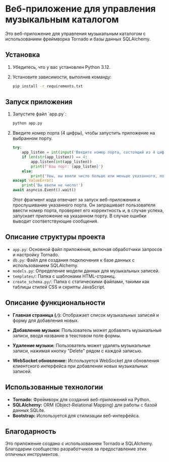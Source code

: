 # Веб-приложение для управления музыкальным каталогом

Это веб-приложение для управления музыкальным каталогом с использованием фреймворка Tornado и базы данных SQLAlchemy.

## Установка

1. Убедитесь, что у вас установлен Python 3.12.
2. Установите зависимости, выполнив команду:

   ```bash
   pip install -r requirements.txt
   ```

## Запуск приложения

1. Запустите файл \`app.py\`:

   ```bash
   python app.py
   ```

2. Введите номер порта (4 цифры), чтобы запустить приложение на выбранном порту.

   ```python
   try:
       app_listen = int(input('Введите номер порта, состоящий из 4 цифр: '))
       if len(str(app_listen)) == 4:
           app.listen(int(app_listen))
           print(f'Ваш порт: {app_listen}')
       else:
           print('Увы, вы ввели число больше или меньше указанного, повторите попытку')
   except ValueError:
       print('Вы ввели не число!')
   await asyncio.Event().wait()
   ```

   Этот фрагмент кода отвечает за запуск веб-приложения и прослушивание указанного порта. Он запрашивает пользователя ввести номер порта, проверяет его корректность и, в случае успеха, запускает приложение на указанном порту. В случае ошибки выводит соответствующие сообщения.

## Описание структуры проекта

- `app.py`: Основной файл приложения, включая обработчики запросов и настройку Tornado.
- `db.py`: Файл для создания подключения к базе данных с использованием SQLAlchemy.
- `models.py`: Определение модели данных для музыкальных записей.
- `templates/`: Папка с шаблонами HTML-страниц.
- `create_schema.py/`: Папка с статическими файлами, такими как таблицы стилей CSS и скрипты JavaScript.

## Описание функциональности

- **Главная страница (`/`):** Отображает список музыкальных записей и форму для добавления новых.

- **Добавление музыки:** Пользователь может добавлять музыкальные записи, вводя название в текстовом поле формы.

- **Удаление музыки:** Пользователь может удалять музыкальные записи, нажимая кнопку "Delete" рядом с каждой записью.

- **WebSocket обновление:** Используется WebSocket для обновления клиентского интерфейса при добавлении новых музыкальных записей.

## Использованные технологии

- **Tornado:** Фреймворк для создания веб-приложений на Python.
- **SQLAlchemy:** ORM (Object-Relational Mapping) для работы с базой данных SQLite.
- **Bootstrap:** Используется для стилизации веб-интерфейса.

## Благодарность

Это приложение создано с использованием Tornado и SQLAlchemy. Благодарим сообщество разработчиков за предоставление этих отличных инструментов.

